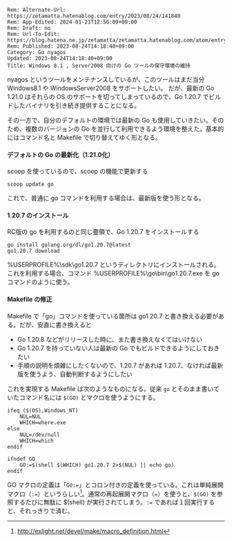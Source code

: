 ```header
Rem: Alternate-Url: https://zetamatta.hatenablog.com/entry/2023/08/24/141840
Rem: App-Edited: 2024-01-21T12:56:09+09:00
Rem: Draft: no
Rem: Url-To-Edit: https://blog.hatena.ne.jp/zetamatta/zetamatta.hatenablog.com/atom/entry/820878482961191045
Rem: Published: 2023-08-24T14:18:40+09:00
Category: Go nyagos
Updated: 2023-08-24T14:18:40+09:00
Title: Windows 8.1 , Server2008 向けの Go ツールの保守環境の維持
```
nyagos というツールをメンテナンスしているが、このツールはまだ当分 Windows8.1 や WindowsServer2008 をサポートしたい。
だが、最新の Go 1.21.0 はそれらの OS のサポートを切ってしまっているので、Go 1.20.7 でビルドしたバイナリを引き続き提供することになる。

その一方で、自分のデフォルトの環境では最新の Go も使用していきたい。そのため、複数のバージョンの Go を並行して利用できるよう環境を整えた。基本的にはコマンド名と Makefile で切り替えてゆく形となる。

#### デフォルトの Go の最新化（1.21.0化）

scoop を使っているので、scoop の機能で更新する

    scoop update go

これで、普通に go コマンドを利用する場合は、最新版を使う形となる。

#### 1.20.7 のインストール

RC版の go を利用するのと同じ要領で、Go 1.20.7 をインストールする

    go install golang.org/dl/go1.20.7@latest
    go1.20.7 download

%USERPROFILE%\sdk\go1.20.7 というディレクトリにインストールされる。これを利用する場合、コマンド %USERPROFILE%\go\bin\go1.20.7.exe を go コマンドのように使う。

#### Makefile の修正

Makefile で「go」コマンドを使っている箇所は go1.20.7 と書き換える必要がある。だが、安直に書き換えると

- Go 1.20.8 などがリリースした時に、また書き換えなくてはいけない
- Go 1.20.7 を持っていない人は最新の Go でもビルドできるようにしておきたい
- 手順の説明を煩雑にしたくないので、1.20.7 があれば 1.20.7、なければ最新版を使うよう、自動判断するようにしたい

これを実現する Makefile は次のようなものになる。従来 `go` とそのまま書いていたコマンド名には `$(GO)` とマクロを使うようにする。

```
ifeq ($(OS),Windows_NT)
    NUL=NUL
    WHICH=where.exe
else
    NUL=/dev/null
    WHICH=which
endif

ifndef GO
    GO:=$(shell $(WHICH) go1.20.7 2>$(NUL) || echo go)
endif
```

GO マクロの定義は「`GO:=`」とコロン付きの定義を使っている。これは単純展開マクロ（`:=`）というらしい[^macro]。通常の再起展開マクロ（`=`）を使うと、`$(GO)` を参照するたびに無駄に $(shell) が実行されてしまう。`:=` であれば１回実行すると、それっきりで済む。

[^macro]: http://exlight.net/devel/make/macro_definition.html
